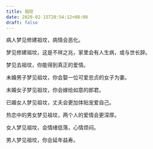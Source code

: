 ```yaml
---
title: 祖坟
date: 2020-02-15T20:54:12+08:00
draft: false
---
```


病人梦见修建祖坟，病情会恶化。

梦见修建祖坟，这是不祥之兆，家里会有人生病，或与世长辞。

梦见去祖坟，你能得到真正的爱情。

未婚男子梦见祖坟，你会娶一位可爱忠贞的女子为妻。

未婚女子梦见祖坟，你会嫁给如意的郎君。

已婚女人梦见祖坟，丈夫会更加体贴宠爱自己。

热恋中的男女梦见祖坟，两个人的爱情会更深厚。

女人梦见祖坟，会情绪低落，心情烦闷。

男人梦见祖坟，你会延年益寿。

